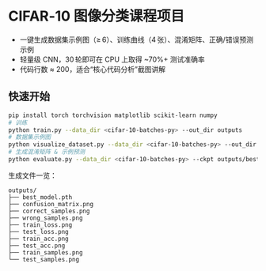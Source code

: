 # CIFAR‑10 图像分类课程项目


* 一键生成数据集示例图（≥ 6）、训练曲线（4 张）、混淆矩阵、正确/错误预测示例 
* 轻量级 CNN，30 轮即可在 CPU 上取得 ~70%+ 测试准确率  
* 代码行数 ≈ 200，适合“核心代码分析”截图讲解

## 快速开始
```bash
pip install torch torchvision matplotlib scikit-learn numpy
# 训练
python train.py --data_dir <cifar-10-batches-py> --out_dir outputs
# 数据集示例图
python visualize_dataset.py --data_dir <cifar-10-batches-py> --out_dir outputs
# 生成混淆矩阵 & 示例预测
python evaluate.py --data_dir <cifar-10-batches-py> --ckpt outputs/best_model.pth --out_dir outputs
```

生成文件一览：
```
outputs/
├── best_model.pth
├── confusion_matrix.png
├── correct_samples.png
├── wrong_samples.png
├── train_loss.png
├── test_loss.png
├── train_acc.png
├── test_acc.png
├── train_samples.png
└── test_samples.png
```

